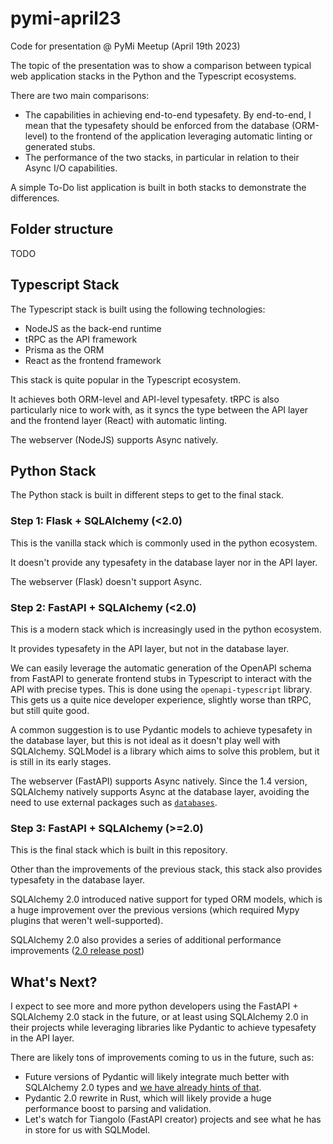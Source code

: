 # pymi-april23

Code for presentation @ PyMi Meetup (April 19th 2023)

The topic of the presentation was to show a comparison between typical web application stacks in the Python and the Typescript ecosystems.

There are two main comparisons:

- The capabilities in achieving end-to-end typesafety. By end-to-end, I mean that the typesafety should be enforced from the database (ORM-level) to the frontend of the application leveraging automatic linting or generated stubs.
- The performance of the two stacks, in particular in relation to their Async I/O capabilities.

A simple To-Do list application is built in both stacks to demonstrate the differences.

## Folder structure

TODO

## Typescript Stack

The Typescript stack is built using the following technologies:

- NodeJS as the back-end runtime
- tRPC as the API framework
- Prisma as the ORM
- React as the frontend framework

This stack is quite popular in the Typescript ecosystem.

It achieves both ORM-level and API-level typesafety.
tRPC is also particularly nice to work with, as it syncs the type between the API layer and the frontend layer (React) with automatic linting.

The webserver (NodeJS) supports Async natively.

## Python Stack

The Python stack is built in different steps to get to the final stack.

### Step 1: Flask + SQLAlchemy (<2.0)

This is the vanilla stack which is commonly used in the python ecosystem.

It doesn't provide any typesafety in the database layer nor in the API layer.

The webserver (Flask) doesn't support Async.

### Step 2: FastAPI + SQLAlchemy (<2.0)

This is a modern stack which is increasingly used in the python ecosystem.

It provides typesafety in the API layer, but not in the database layer.

We can easily leverage the automatic generation of the OpenAPI schema from FastAPI to generate frontend stubs in Typescript to interact with the API with precise types. This is done using the `openapi-typescript` library.
This gets us a quite nice developer experience, slightly worse than tRPC, but still quite good.

A common suggestion is to use Pydantic models to achieve typesafety in the database layer, but this is not ideal as it doesn't play well with SQLAlchemy.
SQLModel is a library which aims to solve this problem, but it is still in its early stages.

The webserver (FastAPI) supports Async natively. Since the 1.4 version, SQLAlchemy natively supports Async at the database layer, avoiding the need to use external packages such as [`databases`](https://github.com/encode/databases).

### Step 3: FastAPI + SQLAlchemy (>=2.0)

This is the final stack which is built in this repository.

Other than the improvements of the previous stack, this stack also provides typesafety in the database layer.

SQLAlchemy 2.0 introduced native support for typed ORM models, which is a huge improvement over the previous versions (which required Mypy plugins that weren't well-supported).

SQLAlchemy 2.0 also provides a series of additional performance improvements ([2.0 release post](https://www.sqlalchemy.org/blog/2023/01/26/sqlalchemy-2.0.0-released/))

## What's Next?

I expect to see more and more python developers using the FastAPI + SQLAlchemy 2.0 stack in the future, or at least using SQLAlchemy 2.0 in their projects while leveraging libraries like Pydantic to achieve typesafety in the API layer.

There are likely tons of improvements coming to us in the future, such as:

- Future versions of Pydantic will likely integrate much better with SQLAlchemy 2.0 types and [we have already hints of that](https://docs.sqlalchemy.org/en/20/changelog/changelog_20.html#change-2.0.4).
- Pydantic 2.0 rewrite in Rust, which will likely provide a huge performance boost to parsing and validation.
- Let's watch for Tiangolo (FastAPI creator) projects and see what he has in store for us with SQLModel.
